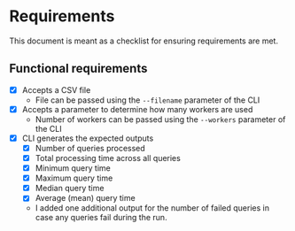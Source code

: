 # Requirements

This document is meant as a checklist for ensuring requirements are met.

## Functional requirements

- [x] Accepts a CSV file
  - File can be passed using the `--filename` parameter of the CLI
- [x] Accepts a parameter to determine how many workers are used
  - Number of workers can be passed using the `--workers` parameter of the CLI
- [x] CLI generates the expected outputs
  - [x] Number of queries processed
  - [x] Total processing time across all queries
  - [x] Minimum query time
  - [x] Maximum query time
  - [x] Median query time
  - [x] Average (mean) query time
  - I added one additional output for the number of failed queries in case any queries fail during the run.
